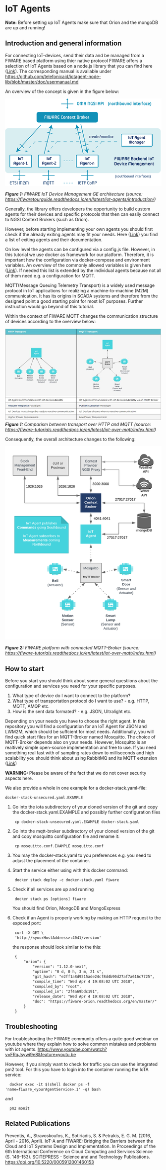 # IoT Agents

**Note:** Before setting up IoT Agents make sure that Orion and the mongoDB are up and running!

## Introduction and general information

For connecting IoT-devices, send their data and be managed from a FIWARE based
platform using thier native protocol FIWARE offers a selection of IoT Agents
based on a node.js library that you can find here
([Link](https://github.com/telefonicaid/iotagent-node-lib)). The corresponding
manual is available under
https://github.com/telefonicaid/iotagent-node-lib/blob/master/doc/usermanual.md

An overview of the concept is given in the figure below:

![FIWARE IoT Device Management GE architecture (_source_: https://fiwaretourguide.readthedocs.io/en/latest/iot-agents/introduction/)](../docs/figures/iot-agents_zoom.png)

***Figure 1:*** *FIWARE IoT Device Management GE architecture (_source_: https://fiwaretourguide.readthedocs.io/en/latest/iot-agents/introduction/)*

Generally, the library offers developers the opportunity to build custom agents
for their devices and specific protocols that then can easily connect to NGSI
Context Brokers (such as Orion).

However, before starting implementing your own agents you should first check if
the already exiting agents may fit your needs. Here
([Link](https://www.fiware.org/developers/catalogue/)) you find a list of
exiting agents and their documentation.

On low level the agents can be configured via a config.js file. However, in this
tutorial we use docker as framework for our platform. Therefore, it is important
how the configuration via docker-compose and environment variables. An overview
of the commonly allowed variables is given here
([Link](https://iotagent-node-lib.readthedocs.io/en/latest/installationguide/index.htmlµ)).
If needed this list is extended by the individual agents because not all of them
need e.g. a configuration for MQTT.

MQTT(Message Queuing Telemetry Transport) is a widely used message protocol in IoT applications for realizing a machine-to-machine (M2M) communication. It has its origins in SCADA systems and therefore from the designed point a good starting point for most IoT purposes. Further instruction would go beyond of this tutorial.

Within the context of FIWARE MQTT changes the communication structure of devices according to the overview below:

![Comparism between transport over HTTP and MQTT (_source_: https://fiware-tutorials.readthedocs.io/en/latest/iot-over-mqtt/index.html)](../docs/figures/HTTP-MQTT.JPG)
***Figure 1:*** *Comparism between transport over HTTP and MQTT (_source_: https://fiware-tutorials.readthedocs.io/en/latest/iot-over-mqtt/index.html)*

Consequently, the overall architecture changes to the following:

![Comparism between transport over HTTP and MQTT (_source_: https://fiware-tutorials.readthedocs.io/en/latest/iot-over-mqtt/index.html)](../docs/figures/mqtt.png)

***Figure 2:*** *FIWARE platform with connected MQTT-Broker (_source_: https://fiware-tutorials.readthedocs.io/en/latest/iot-over-mqtt/index.html)*

## How to start

Before you start you should think about some general questiions about the
configuration and services you need for your specific purposes.
1. What type of device do I want to connect to the platform?
2. What type of transportation protocol do I want to use? - e.g. HTTP, MQTT, AMQP etc.
3. How is the sent data formated? - e.g. JSON, Ultralight etc.

Depending on your needs you have to choose the right agent. In this repository
you will find a configuration for an IoT Agent for JSON and LWM2M, which should
be suffcient for most needs. Additionally, you will find quick start files for
an MQTT-Broker named Mosquitto. The choice of MQTT-Broker depends also on your
needs. However, Mosquitto is an realtively simple open-source implementation and
free to use. If you need something real fast with of sampling rates down to
milliseconds and high scalability you should think about using RabbitMQ and its
MQTT extension ([Link](https://www.rabbitmq.com/mqtt.html))

**WARNING:** Please be aware of the fact that we do not cover security aspects
here.

We also provide a whole in one example for a docker-stack.yaml-file:
    
    docker-stack-unsecured.yaml.EXAMPLE
     
1. Go into the iota subdirectory of your cloned version of the git and copy the docker-stack.yaml.EXAMPLE and possibly further configuration files

        cp docker-stack-unsecured.yaml.EXAMPLE docker-stack.yaml

2. Go into the mqtt-broker subdirectory of your cloned version of the git and copy mosquitto configuration file and rename it:

        cp mosquitto.conf.EXAMPLE mosquitto.conf

3. You may the docker-stack.yaml to you preferences e.g. you need to
adjust the placement of the container.

4. Start the service either using with this docker command:

        docker stack deploy -c docker-stack.yaml fiware

5. Check if all services are up and running

        docker stack ps [options] fiware
        
   You should find Orion, MongoDB and MongoExpress
         
6. Check if an Agent is properly working by making an HTTP request to the exposed port:

        curl -X GET \
        'http://<yourHostAddress>:4041/version'
        
    the response should look similar to the this:

        {
            "orion": {
                "version": "1.12.0-next",
                "uptime": "0 d, 0 h, 3 m, 21 s",
                "git_hash": "e2ff1a8d9515ade24cf8d4b90d27af7a616c7725",
                "compile_time": "Wed Apr 4 19:08:02 UTC 2018",
                "compiled_by": "root",
                "compiled_in": "2f4a69bdc191",
                "release_date": "Wed Apr 4 19:08:02 UTC 2018",
                "doc": "https://fiware-orion.readthedocs.org/en/master/"
            }
        }
    
## Troubleshooting

For troubleshooting the FIWARE community offers a quite good webinar on youtube
where they explain how to solve common mistakes and problems with iot agents.
https://www.youtube.com/watch?v=FRqJsywi9e8&feature=youtu.be

However, if you simply want to check for traffic you can use the integrated pm2 tool. 
For this you have to login into the container running the IoTA service:

      docker exec -it $(shell docker ps -f 'name=fiware_<yourAgentService>.1' -q) bash  
      
  and    
      
      pm2 monit
      
## Related Publications  

Preventis, A., Stravoskoufos, K., Sotiriadis, S. & Petrakis, E. G. M. (2016, April - 2016, April). IoT-A and FIWARE: Bridging the Barriers between the Cloud and IoT Systems Design and Implementation. In Proceedings of the 6th International Conference on Cloud Computing and Services Science (S. 146–153). SCITEPRESS - Science and and Technology Publications. https://doi.org/10.5220/0005912001460153
